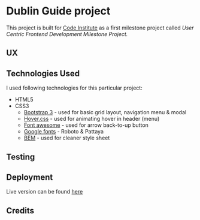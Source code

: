 # Dublin Guide project
This project is built for [Code Institute](https://codeinstitute.net/) as a first milestone project called _User Centric Frontend Development Milestone Project._

## UX

## Technologies Used
I used following technologies for this particular project:
* HTML5
* CSS3
  * [Bootstrap 3](https://getbootstrap.com/docs/3.3/) - used for basic grid layout, navigation menu & modal
  * [Hover.css](http://ianlunn.github.io/Hover/) - used for animating hover in header (menu)
  * [Font awesome](https://fontawesome.com/) - used for arrow back-to-up button
  * [Google fonts](https://fonts.google.com/) - Roboto & Pattaya
  * [BEM](http://getbem.com/) - used for cleaner style sheet

## Testing

## Deployment
Live version can be found [here](https://tomas-kaiser.github.io/Code-Institute-Milestone-1-User-Centric-Frontend/)


## Credits